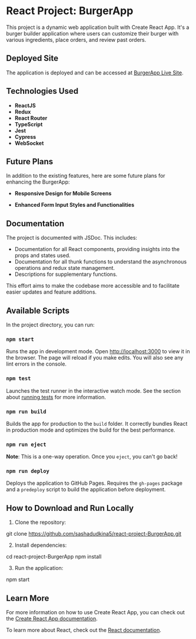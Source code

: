 # React Project: BurgerApp

This project is a dynamic web application built with Create React App. It's a burger builder application where users can customize their burger with various ingredients, place orders, and review past orders.

## Deployed Site

The application is deployed and can be accessed at [BurgerApp Live Site](https://sashadudkina5.github.io/react-project-BurgerApp/).

## Technologies Used

- **ReactJS**
- **Redux**
- **React Router**
- **TypeScript**
- **Jest**
- **Cypress**
- **WebSocket**

## Future Plans

In addition to the existing features, here are some future plans for enhancing the BurgerApp:

- **Responsive Design for Mobile Screens**

- **Enhanced Form Input Styles and Functionalities**

## Documentation

The project is documented with JSDoc. 
This includes:

- Documentation for all React components, providing insights into the props and states used.
- Documentation for all thunk functions to understand the asynchronous operations and redux state management.
- Descriptions for supplementary functions.

This effort aims to make the codebase more accessible and to facilitate easier updates and feature additions.


## Available Scripts

In the project directory, you can run:

### `npm start`

Runs the app in development mode. Open [http://localhost:3000](http://localhost:3000) to view it in the browser. The page will reload if you make edits. You will also see any lint errors in the console.

### `npm test`

Launches the test runner in the interactive watch mode. See the section about [running tests](https://facebook.github.io/create-react-app/docs/running-tests) for more information.

### `npm run build`

Builds the app for production to the `build` folder. It correctly bundles React in production mode and optimizes the build for the best performance.

### `npm run eject`

**Note**: This is a one-way operation. Once you `eject`, you can't go back!

### `npm run deploy`

Deploys the application to GitHub Pages. Requires the `gh-pages` package and a `predeploy` script to build the application before deployment.

## How to Download and Run Locally

1. Clone the repository:

git clone https://github.com/sashadudkina5/react-project-BurgerApp.git

2. Install dependencies:

cd react-project-BurgerApp
npm install

3. Run the application:

npm start

## Learn More

For more information on how to use Create React App, you can check out the [Create React App documentation](https://facebook.github.io/create-react-app/docs/getting-started).

To learn more about React, check out the [React documentation](https://reactjs.org/).
